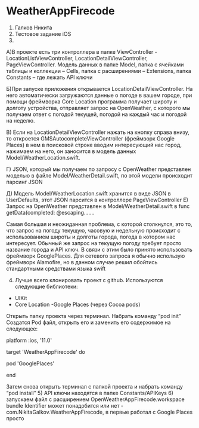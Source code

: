 # WeatherAppFirecode
1)	Галков Никита
2)	Тестовое задание iOS
3)	

А)В проекте есть три контроллера в папке ViewController -  LocationListViewController, LocationDetailViewController, PageViewController. Модель данных в папке Model, папка c ячейками таблицы и коллекции – Cells, папка с расширениями – Extensions, папка Constants – где лежать API ключи

Б)При запуске приложения открывается LocationDetailViewController. На него автоматически загружаются данные о погоде в вашем городе, при помощи фреймворка Core Location программа получает широту и долготу устройства, отправляет запрос на OpenWeather, с которого мы получаем ответ с погодой текущей, погодой на каждый час и погодой на неделю.

В) Если на LocationDetailViewController нажать на кнопку справа внизу, то откроется GMSAutocompleteViewController (фреймворк Google Places) в нем в поисковой строке вводим интересующий нас город, нажимаем на него, он заносится в модель данных Model/WeatherLocation.swift.

Г) JSON, который мы получаем по запросу с OpenWeather представлен моделью в файле Model/WeatherDetail.swift, по этой модели происходит парсинг JSON

Д) Модель Model/WeatherLocation.swift хранится в виде JSON в UserDefaults, этот JSON парсится в контроллере PageViewController
Е) Запрос на OpenWeather представлен в Model/WeatherDetail.swift в func getData(completed: @escaping…….

Cамая большая и неожиданная проблема, с которой столкнулся, это то, что запрос на погоду текущую, часовую и недельную происходит с использованием широты и долготы города, погода в котором нас интересует. Обычный же запрос на текущую погоду требует просто название города и API ключ. В связи с этим было принято использовать фреймворк GooglePlaces. Для сетевого запроса я обычно использую фреймворк Alamofire, но в данном случае решил обойтись стандартными средствами языка swift

4)	Лучше всего клонировать проект с github. Используются следующие библиотеки:
- UIKit
- Core Location
-Google Places (через Cocoa pods)

Открыть папку проекта через терминал. Набрать команду “pod init”
Создатся Pod файл, открыть его и заменить его содержимое на следующее:


platform :ios, '11.0'

target 'WeatherAppFirecode' do

pod 'GooglePlaces'


end

Затем снова открыть терминал с папкой проекта и набрать команду “pod install”
5)	API ключи находятся в папке Constants/APIKeys
6)	запускаем файл с расширением OpenWeatherAppFirecode.workspace
bundle Identifier может понадобится или нет - com.NikitaGalkov.WeatherAppFirecode, в первые работал с Google Places просто
